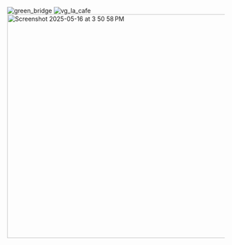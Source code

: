
![green_bridge](https://github.com/user-attachments/assets/e92e310d-2613-45da-ad95-89ecfe6f2791)
![vg_la_cafe](https://github.com/user-attachments/assets/e43790c4-40ff-44b9-8c7b-45442d8cc202)
<img width="519" alt="Screenshot 2025-05-16 at 3 50 58 PM" src="https://github.com/user-attachments/assets/c1a5c169-d258-4f15-b92c-0a1f80324ffb" />
